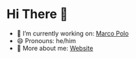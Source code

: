 # Hi There 👋

- 🔭 I’m currently working on: [Marco Polo](https://marcopolo.me)
- 😄 Pronouns: he/him
- 👤 More about me: [Website](https://adammagana.com)
